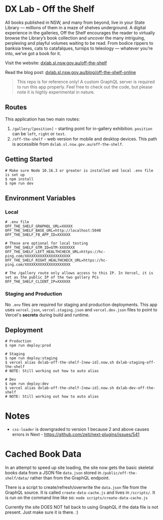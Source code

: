 # DX Lab - Off the Shelf

All books published in NSW, and many from beyond, live in your State Library — millions of them in a maze of shelves underground. A digital experience in the galleries, Off the Shelf encourages the reader to virtually browse the Library’s book collection and uncover the many intriguing, perplexing and playful volumes waiting to be read. From bodice rippers to banksia trees, cats to catafalques, turnips to teleology — whatever you’re into, we’ve got a book for it.

Visit the website: [dxlab.sl.nsw.gov.au/off-the-shelf](https://dxlab.sl.nsw.gov.au/off-the-shelf)

Read the blog post: [dxlab.sl.nsw.gov.au/blog/off-the-shelf-online](https://dxlab.sl.nsw.gov.au/blog/off-the-shelf-online)

> This repo is for reference only! A custom GraphQL server is required to run this app properly. Feel free to check out the code, but please note it is highly experimental in nature.

## Routes

This application has two main routes:

1. `/gallery/[position]` - starting point for in-gallery exhibition. `position` can be `left`, `right` or `test`.
1. `/off-the-shelf` - web version for mobile and desktop devices. This path is accessible from `dxlab.sl.nsw.gov.au/off-the-shelf`.

## Getting Started

```
# Make sure Node 10.16.3 or greater is installed and local .env file is set up
$ npm install
$ npm run dev
```

## Environment Variables

### Local

```
# .env file
OFF_THE_SHELF_GRAPHQL_URL=XXXXX
OFF_THE_SHELF_BASE_URL=http://localhost:5040
OFF_THE_SHELF_FB_APP_ID=XXXXXX

# These are optional for local testing
OFF_THE_SHELF_GTM_ID=GTM-XXXXXXX
OFF_THE_SHELF_LEFT_HEALTHCHECK_URL=https://hc-ping.com/XXXXXXXXXXXXXXXXXXXXX
OFF_THE_SHELF_RIGHT_HEALTHCHECK_URL=https://hc-ping.com/XXXXXXXXXXXXXXXXXXXXX

# The /gallery route only allows access to this IP. In Vercel, it is set as the public IP of the two gallery PCs
OFF_THE_SHELF_CLIENT_IP=XXXXXX
```

### Staging and Production

No `.env` files are required for staging and production deployments. This app uses `vercel.json`, `vercel.staging.json` and `vercel.dev.json` files to point to Vercel's **secrets** during build and runtime.

## Deployment

```
# Production
$ npm run deploy:prod

# Staging
$ npm run deploy:staging
$ vercel alias dxlab-off-the-shelf-[new-id].now.sh dxlab-staging-off-the-shelf
# NOTE: Still working out how to auto alias

# Dev
$ npm run deploy:dev
$ vercel alias dxlab-off-the-shelf-[new-id].now.sh dxlab-dev-off-the-shelf
# NOTE: Still working out how to auto alias
```

# Notes

- `css-loader` is downgraded to version 1 because 2 and above causes errors in Next - https://github.com/zeit/next-plugins/issues/541

# Cached Book Data

In an attempt to speed up site loading, the site now gets the basic skeletal books data from a JSON file `data.json` stored in `/public/off-the-shelf/data/` rather than from the GraphQL endpoint.

There is a script to create/refresh/overwrite the `data.json` file from the GraphQL source. It is called `create-data-cache.js` and lives in `/scripts/`. It is run on the command line like so: `node scripts/create-data-cache.js`

Currently the site DOES NOT fall back to using GraphQL if the data file is not present. Just make sure it is there. :)

